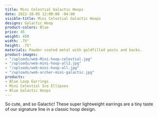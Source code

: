 ```yaml
---
title: Mini Celestial Galactic Hoops
date: 2022-10-05 12:08:00 -04:00
visible-title: Mini Celestial Galactic Hoops
designs: Galactic Hoop
product-colors: Blue
price: 45
weight: 450
width: .75"
height: .75"
materials: Powder coated metal with goldfilled posts and backs.
product-images:
- "/uploads/web-Mini-hoop-celestial.jpg"
- "/uploads/web-mini-hoop-all2.jpg"
- "/uploads/web-mini-hoop-all.jpg"
- "/uploads/web-archer-mini-galactic.jpg"
products:
- Blue Loop Earrings
- Mini Celestial Ice Ellipses
- Blue Galactic Hoops
---
```


So cute, and so Galactic! These super lightweight earrings are a tiny taste of our signature line in a classic hoop design. 